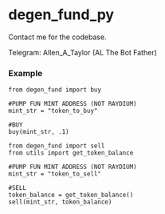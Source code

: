# degen_fund_py

Contact me for the codebase.

Telegram: Allen_A_Taylor (AL The Bot Father)


### Example

```
from degen_fund import buy

#PUMP FUN MINT ADDRESS (NOT RAYDIUM)
mint_str = "token_to_buy"

#BUY
buy(mint_str, .1)

```
```
from degen_fund import sell
from utils import get_token_balance

#PUMP FUN MINT ADDRESS (NOT RAYDIUM)
mint_str = "token_to_sell"

#SELL
token_balance = get_token_balance()
sell(mint_str, token_balance)

```
